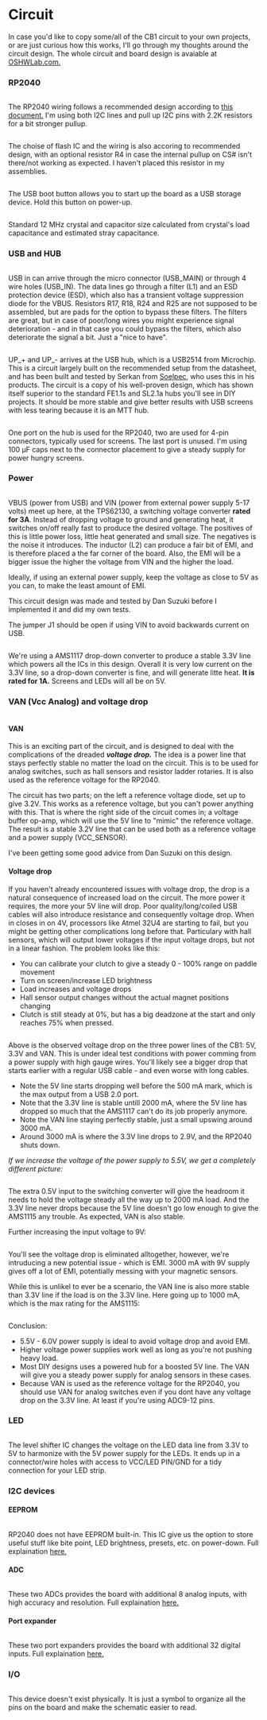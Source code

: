 # Circuit

In case you'd like to copy some/all of the CB1 circuit to your own projects, or are just curious how this works, I'll go through my thoughts around the circuit design. The whole circuit and board design is avaiable at[ OSHWLab.com.](https://oshwlab.com/andreasdahl1987/dahl-design-cb1)

### RP2040

<figure><img src="../.gitbook/assets/image (24).png" alt=""><figcaption></figcaption></figure>

The RP2040 wiring follows a recommended design according to [this document.](https://datasheets.raspberrypi.com/rp2040/hardware-design-with-rp2040.pdf) I'm using both I2C lines and pull up I2C pins with 2.2K resistors for a bit stronger pullup.&#x20;

<figure><img src="../.gitbook/assets/image (34).png" alt=""><figcaption></figcaption></figure>

The choise of flash IC and the wiring is also accoring to recommended design, with an optional resistor R4 in case the internal pullup on CS# isn't there/not working as expected. I haven't placed this resistor in my assemblies.&#x20;

<figure><img src="../.gitbook/assets/image (74).png" alt=""><figcaption></figcaption></figure>

The USB boot button allows you to start up the board as a USB storage device. Hold this button on power-up.&#x20;

<figure><img src="../.gitbook/assets/image (45).png" alt=""><figcaption></figcaption></figure>

Standard 12 MHz crystal and capacitor size calculated from crystal's load capacitance and estimated stray capacitance.

### USB and HUB

<figure><img src="../.gitbook/assets/image (71).png" alt=""><figcaption></figcaption></figure>

USB in can arrive through the micro connector (USB\_MAIN) or through 4 wire holes (USB\_IN). The data lines go through a filter (L1) and an ESD protection device (ESD), which also has a transient voltage suppression diode for the VBUS. Resistors R17, R18, R24 and R25 are not supposed to  be assembled, but are pads for the option to bypass these filters. The filters are great, but in case of poor/long wires you might experience signal deterioration - and in that case you could bypass the filters, which also deteriorate the signal a bit. Just a "nice to have".&#x20;

<figure><img src="../.gitbook/assets/image (11).png" alt=""><figcaption></figcaption></figure>

UP\_+ and UP\_- arrives at the USB hub, which is a USB2514 from Microchip. This is a circuit largely built on the recommended setup from the datasheet, and has been built and tested by Serkan from [Soelpec](https://soelpec.com/), who uses this in his products. The circuit is a copy of his well-proven design, which has shown itself superior to the standard FE1.1s and SL2.1a hubs you'll see in DIY projects. It should be more stable and give better results with USB screens with less tearing because it is an MTT hub.&#x20;

<figure><img src="../.gitbook/assets/image (43).png" alt=""><figcaption></figcaption></figure>

One port on the hub is used for the RP2040, two are used for 4-pin connectors, typically used for screens. The last port is unused. I'm using 100 µF caps next to the connector placement to give a steady supply for power hungry screens.

### Power

<figure><img src="../.gitbook/assets/image (58).png" alt=""><figcaption></figcaption></figure>

VBUS (power from USB) and VIN (power from external power supply 5-17 volts) meet up here, at the TPS62130, a switching voltage converter **rated for 3A**. Instead of dropping voltage to ground and generating heat, it switches on/off really fast to produce the desired voltage. The positives of this is little power loss, little heat generated and small size. The negatives is the noise it introduces. The inductor (L2) can produce a fair bit of EMI, and is therefore placed a the far corner of the board. Also, the EMI will be a bigger issue the higher the voltage from VIN and the higher the load.&#x20;

Ideally, if using an external power supply, keep the voltage as close to 5V as you can, to make the least amount of EMI.&#x20;

This circuit design was made and tested by Dan Suzuki before I implemented it and did my own tests.&#x20;

The jumper J1 should be open if using VIN to avoid backwards current on USB.&#x20;

<figure><img src="../.gitbook/assets/image (5).png" alt=""><figcaption></figcaption></figure>

We're using a AMS1117 drop-down converter to produce a stable 3.3V line which powers all the ICs in this design. Overall it is very low current on the 3.3V line, so a drop-down converter is fine, and will generate litte heat. **It is rated for 1A.** Screens and LEDs will all be on 5V.&#x20;

### VAN (Vcc Analog) and voltage drop

<figure><img src="../.gitbook/assets/image (25).png" alt=""><figcaption></figcaption></figure>

#### VAN

This is an exciting part of the circuit, and is designed to deal with the complications of the dreaded _**voltage drop.**_ The idea is a power line that stays perfectly stable no matter the load on the circuit. This is to be used for analog switches, such as hall sensors and resistor ladder rotaries. It is also used as the reference voltage for the RP2040.&#x20;

The circuit has two parts; on the left a reference voltage diode, set up to give 3.2V. This works as a reference voltage, but you can't power anything with this. That is where the right side of the circuit comes in; a voltage buffer op-amp, which will use the 5V line to "mimic" the reference voltage. The result is a stable 3.2V line that can be used both as a reference voltage and a power supply (VCC\_SENSOR).&#x20;

I've been getting some good advice from Dan Suzuki on this design.&#x20;

#### Voltage drop

If you haven't already encountered issues with voltage drop, the drop is a natural consequence of increased load on the circuit. The more power it requires, the more your 5V line will drop. Poor quality/long/coiled USB cables will also introduce resistance and consequently voltage drop. When in closes in on 4V, processors like Atmel 32U4 are starting to fail, but you might be getting other complications long before that. Particulary with hall sensors, which will output lower voltages if the input voltage drops, but not in a linear fashion. The problem looks like this:

* You can calibrate your clutch to give a steady 0 - 100% range on paddle movement
* Turn on screen/increase LED brightness
* Load increases and voltage drops
* Hall sensor output changes without the actual magnet positions changing
* Clutch is still steady at 0%, but has a big deadzone at the start and only reaches 75% when pressed.&#x20;

<figure><img src="../.gitbook/assets/image (31).png" alt=""><figcaption></figcaption></figure>

Above is the observed voltage drop on the three power lines of the CB1: 5V, 3.3V and VAN. This is under ideal test conditions with power comming from a power supply with high gauge wires. You'll likely see a bigger drop that starts earlier with a regular USB cable - and even worse with long cables.&#x20;

* Note the 5V line starts dropping well before the 500 mA mark, which is the max output from a USB 2.0 port.&#x20;
* Note that the 3.3V line is stable untill 2000 mA, where the 5V line has dropped so much that the AMS1117 can't do its job properly anymore.
* Note the VAN line staying perfectly stable, just a small upswing around 3000 mA.&#x20;
* Around 3000 mA is where the 3.3V line drops to 2.9V, and the RP2040 shuts down.

_If we increase the voltage of the power supply to 5.5V, we get a completely different picture:_

<figure><img src="../.gitbook/assets/image (51).png" alt=""><figcaption></figcaption></figure>

The extra 0.5V input to the switching converter will give the headroom it needs to hold the voltage steady all the way up to 2000 mA load. And the 3.3V line never drops because the 5V line doesn't go low enough to give the AMS1115 any trouble. As expected, VAN is also stable.&#x20;

Further increasing the input voltage to 9V:

<figure><img src="../.gitbook/assets/image (56).png" alt=""><figcaption></figcaption></figure>

You'll see the voltage drop is eliminated alltogether, however, we're intruducing a new potential issue - which is EMI. 3000 mA with 9V supply gives off a lot of EMI, potentially messing with your magnetic sensors.&#x20;

While this is unlikel to ever be a scenario, the VAN line is also more stable than 3.3V line if the load is on the 3.3V line. Here going up to 1000 mA, which is the max rating for the AMS1115:

<figure><img src="../.gitbook/assets/image (41).png" alt=""><figcaption></figcaption></figure>

Conclusion:

* 5.5V - 6.0V power supply is ideal to avoid voltage drop and avoid EMI.
* Higher voltage power supplies work well as long as you're not pushing heavy load.
* Most DIY designs uses a powered hub for a boosted 5V line. The VAN will give you a steady power supply for analog sensors in these cases.
* Because VAN is used as the reference voltage for the RP2040, you should use VAN for analog switches even if you dont have any voltage drop on the 3.3V line. At least if you're using ADC9-12 pins.&#x20;

### LED

<figure><img src="../.gitbook/assets/image (73).png" alt=""><figcaption></figcaption></figure>

The level shifter IC changes the voltage on the LED data line from 3.3V to 5V to harmonize with the 5V power supply for the LEDs. It ends up in a connector/wire holes with access to VCC/LED PIN/GND for a tidy connection for your LED strip.&#x20;

### I2C devices

#### EEPROM

<figure><img src="../.gitbook/assets/image (29).png" alt=""><figcaption></figcaption></figure>

RP2040 does not have EEPROM built-in. This IC give us the option to store useful stuff like bite point, LED brightness, presets, etc. on power-down. Full explaination [here.](../2.-wiring/eeprom.md)

#### ADC

<figure><img src="../.gitbook/assets/image (37).png" alt=""><figcaption></figcaption></figure>

These two ADCs provides the board with additional 8 analog inputs, with high accuracy and resolution. Full explaination [here.](../2.-wiring/analog/external-adc.md#a-ds1115)

#### Port expander

<figure><img src="../.gitbook/assets/image (42).png" alt=""><figcaption></figcaption></figure>

These two port expanders provides the board with additional 32 digital inputs. Full explaination [here.](../2.-wiring/switch-inputs/port-expander.md)

### I/O

<figure><img src="../.gitbook/assets/image (21).png" alt=""><figcaption></figcaption></figure>

This device doesn't exist physically. It is just a symbol to organize all the pins on the board and make the schematic easier to read.&#x20;

